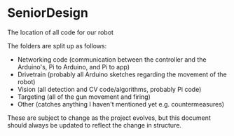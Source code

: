 # SeniorDesign
The location of all code for our robot


The folders are split up as follows:
- Networking code (communication between the controller and the Arduino's, Pi to Arduino, and Pi to app)
- Drivetrain (probably all Arduino sketches regarding the movement of the robot)
- Vision (all detection and CV code/algorithms, probably Pi code)
- Targeting (all of the gun movement and firing)
- Other (catches anything I haven't mentioned yet e.g. countermeasures)

These are subject to change as the project evolves, but this document should always be updated to reflect the change in structure.
